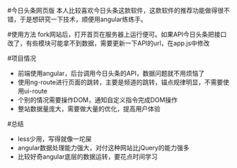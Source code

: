 #今日头条网页版
本人比较喜欢今日头条这款软件，这款软件的推荐功能做得很不错，于是想研究一下技术，顺便用angular练练手。

#使用方法
fork网站后，打开首页在服务器上运行便可。如果API今日头条把接口改了，有些模块可能拿不到数据，需要更新一下API的url，在app.js中修改

#项目情况
+ 前端使用angular，后台调用今日头条的API，数据问题就不用烦恼了
+ 使用ng-route进行页面的跳转，主要是频道的跳转，锚点规律明显，不需要使用ui-route
+ 个别的情况需要操作DOM，通知自定义指令完成DOM操作
+ 整站数据量庞大，需要做大量的优化，提高用户体验

#总结
+ less少用，写得就像一坨屎
+ angular数据处理能力强大，对付这种网站比jQuery的能力强多
+ 比较好奇angular底层的数据运转，要花点时间学习